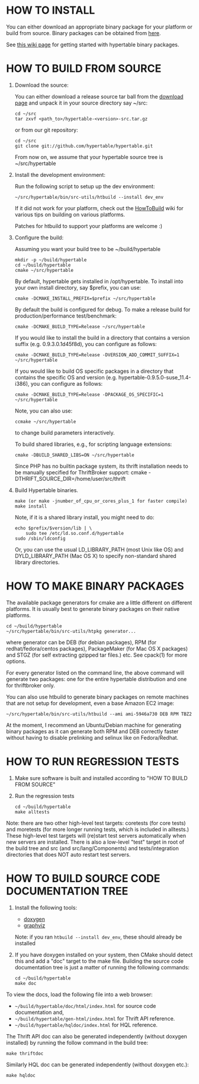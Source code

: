 HOW TO INSTALL
==============

You can either download an appropriate binary package for your
platform or build from source. Binary packages can be obtained from
[here](http://hypertable.com/download).

See [this wiki
page](http://code.google.com/p/hypertable/wiki/UpAndRunningWithBinaryPackages)
for getting started with hypertable binary packages.


HOW TO BUILD FROM SOURCE
========================

1.  Download the source:

    You can either download a release source tar ball from the [download
    page](http://hypertable.com/download) and unpack it in your
    source directory say ~/src:

        cd ~/src
        tar zxvf <path_to>/hypertable-<version>-src.tar.gz

    or from our git repository:

        cd ~/src
        git clone git://github.com/hypertable/hypertable.git

    From now on, we assume that your hypertable source tree is
    ~/src/hypertable

2.  Install the development environment:

    Run the following script to setup up the dev environment:

        ~/src/hypertable/bin/src-utils/htbuild --install dev_env

    If it did not work for your platform, check out the
    [HowToBuild](http://code.google.com/p/hypertable/wiki/HowToBuild)
    wiki for various tips on building on various platforms.

    Patches for htbuild to support your platforms are welcome :)

3.  Configure the build:

    Assuming you want your build tree to be ~/build/hypertable

        mkdir -p ~/build/hypertable
        cd ~/build/hypertable
        cmake ~/src/hypertable

    By default, hypertable gets installed in /opt/hypertable. To install into
    your own install directory, say $prefix, you can use:

        cmake -DCMAKE_INSTALL_PREFIX=$prefix ~/src/hypertable

    By default the build is configured for debug. To make a release build for
    production/performance test/benchmark:

        cmake -DCMAKE_BUILD_TYPE=Release ~/src/hypertable

    If you would like to install the build in a directory that contains
    a version suffix (e.g. 0.9.3.0.1d45f8d), you can configure as follows:

        cmake -DCMAKE_BUILD_TYPE=Release -DVERSION_ADD_COMMIT_SUFFIX=1 ~/src/hypertable

    If you would like to build OS specific packages in a directory that contains
    the specific OS and version (e.g. hypertable-0.9.5.0-suse_11.4-i386), you can configure as follows:

        cmake -DCMAKE_BUILD_TYPE=Release -DPACKAGE_OS_SPECIFIC=1 ~/src/hypertable

    Note, you can also use:

        ccmake ~/src/hypertable

    to change build parameters interactively.

    To build shared libraries, e.g., for scripting language extensions:

        cmake -DBUILD_SHARED_LIBS=ON ~/src/hypertable

    Since PHP has no builtin package system, its thrift installation needs to
    be manually specified for ThriftBroker support:
        cmake -DTHRIFT_SOURCE_DIR=/home/user/src/thrift

4.  Build Hypertable binaries.

        make (or make -jnumber_of_cpu_or_cores_plus_1 for faster compile)
        make install

    Note, if it is a shared library install, you might need to do:

        echo $prefix/$version/lib | \
            sudo tee /etc/ld.so.conf.d/hypertable
        sudo /sbin/ldconfig

    Or, you can use the usual LD_LIBRARY_PATH (most Unix like OS) and
    DYLD_LIBRARY_PATH (Mac OS X) to specify non-standard shared library
    directories.


HOW TO MAKE BINARY PACKAGES
===========================

The available package generators for cmake are a little different on
different platforms. It is usually best to generate binary packages on
their native platforms.

    cd ~/build/hypertable
    ~/src/hypertable/bin/src-utils/htpkg generator...

where generator can be DEB (for debian packages), RPM (for
redhat/fedora/centos packages), PackageMaker (for Mac OS X packages)
and STGZ (for self extracting gzipped tar files.) etc. See cpack(1)
for more options.

For every generator listed on the command line, the above command will
generate two packages: one for the entire hypertable distribution and
one for thriftbroker only.

You can also use htbuild to generate binary packages on remote machines
that are not setup for development, even a base Amazon EC2 image:

    ~/src/hypertable/bin/src-utils/htbuild --ami ami-5946a730 DEB RPM TBZ2

At the moment, I recommend an Ubuntu/Debian machine for generating binary
packages as it can generate both RPM and DEB correctly faster without
having to disable prelinking and selinux like on Fedora/Redhat.


HOW TO RUN REGRESSION TESTS
===========================

1.  Make sure software is built and installed according to
    "HOW TO BUILD FROM SOURCE"

2.  Run the regression tests

        cd ~/build/hypertable
        make alltests

Note: there are two other high-level test targets: coretests (for core tests)
and moretests (for more longer running tests, which is included in alltests.)
These high-level test targets will (re)start test servers automatically when
new servers are installed.  There is also a low-level "test" target in root
of the build tree and src (and src/lang/Components) and tests/integration
directories that does NOT auto restart test servers.


HOW TO BUILD SOURCE CODE DOCUMENTATION TREE
===========================================

1.  Install the following tools:
    - [doxygen](http://www.stack.nl/~dimitri/doxygen/)
    - [graphviz](http://www.graphviz.org/)

    Note: if you ran `htbuild --install dev_env`, these should already
    be installed

2.  If you have doxygen installed on your system, then CMake should detect this
    and add a "doc" target to the make file.  Building the source code
    documentation tree is just a matter of running the following commands:

        cd ~/build/hypertable
        make doc

To view the docs, load the following file into a web browser:

-  `~/build/hypertable/doc/html/index.html` for source code documentation and,
-  `~/build/hypertable/gen-html/index.html` for Thrift API reference.
-  `~/build/hypertable/hqldoc/index.html` for HQL reference.

The Thrift API doc can also be generated independently (without doxygen
installed) by running the follow command in the build tree:

    make thriftdoc

Similarly HQL doc can be generated independently (without doxygen etc.):

    make hqldoc

